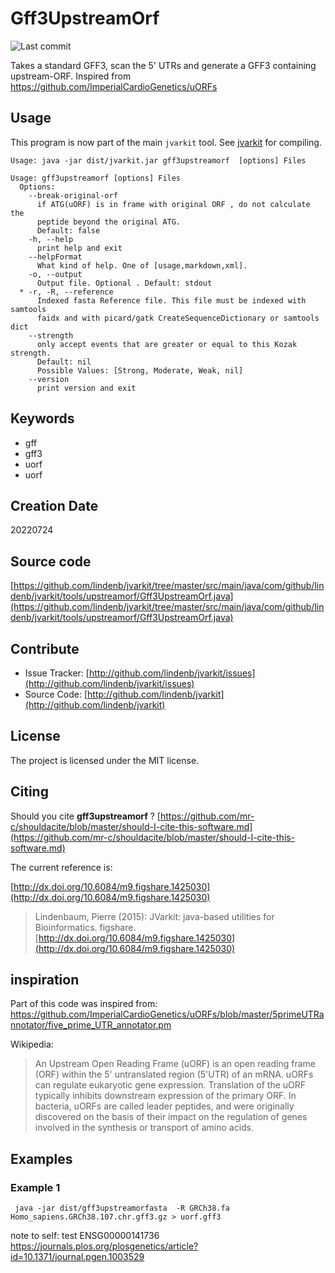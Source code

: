 # Gff3UpstreamOrf

![Last commit](https://img.shields.io/github/last-commit/lindenb/jvarkit.png)

Takes a standard GFF3, scan the 5' UTRs and generate a GFF3 containing upstream-ORF. Inspired from https://github.com/ImperialCardioGenetics/uORFs 


## Usage


This program is now part of the main `jvarkit` tool. See [jvarkit](JvarkitCentral.md) for compiling.


```
Usage: java -jar dist/jvarkit.jar gff3upstreamorf  [options] Files

Usage: gff3upstreamorf [options] Files
  Options:
    --break-original-orf
      if ATG(uORF) is in frame with original ORF , do not calculate the 
      peptide beyond the original ATG.
      Default: false
    -h, --help
      print help and exit
    --helpFormat
      What kind of help. One of [usage,markdown,xml].
    -o, --output
      Output file. Optional . Default: stdout
  * -r, -R, --reference
      Indexed fasta Reference file. This file must be indexed with samtools 
      faidx and with picard/gatk CreateSequenceDictionary or samtools dict
    --strength
      only accept events that are greater or equal to this Kozak strength.
      Default: nil
      Possible Values: [Strong, Moderate, Weak, nil]
    --version
      print version and exit

```


## Keywords

 * gff
 * gff3
 * uorf
 * uorf



## Creation Date

20220724

## Source code 

[https://github.com/lindenb/jvarkit/tree/master/src/main/java/com/github/lindenb/jvarkit/tools/upstreamorf/Gff3UpstreamOrf.java](https://github.com/lindenb/jvarkit/tree/master/src/main/java/com/github/lindenb/jvarkit/tools/upstreamorf/Gff3UpstreamOrf.java)


## Contribute

- Issue Tracker: [http://github.com/lindenb/jvarkit/issues](http://github.com/lindenb/jvarkit/issues)
- Source Code: [http://github.com/lindenb/jvarkit](http://github.com/lindenb/jvarkit)

## License

The project is licensed under the MIT license.

## Citing

Should you cite **gff3upstreamorf** ? [https://github.com/mr-c/shouldacite/blob/master/should-I-cite-this-software.md](https://github.com/mr-c/shouldacite/blob/master/should-I-cite-this-software.md)

The current reference is:

[http://dx.doi.org/10.6084/m9.figshare.1425030](http://dx.doi.org/10.6084/m9.figshare.1425030)

> Lindenbaum, Pierre (2015): JVarkit: java-based utilities for Bioinformatics. figshare.
> [http://dx.doi.org/10.6084/m9.figshare.1425030](http://dx.doi.org/10.6084/m9.figshare.1425030)


## inspiration

Part of this code was inspired from: https://github.com/ImperialCardioGenetics/uORFs/blob/master/5primeUTRannotator/five_prime_UTR_annotator.pm

Wikipedia:

> An Upstream Open Reading Frame (uORF) is an open reading frame (ORF) within the 5' untranslated region (5'UTR) of an mRNA. uORFs can regulate eukaryotic gene expression.
> Translation of the uORF typically inhibits downstream expression of the primary ORF. In bacteria, uORFs are called leader peptides, and were originally discovered on the basis of their impact on the regulation of genes involved in the synthesis or transport of amino acids. 

## Examples

### Example 1

```
 java -jar dist/gff3upstreamorfasta  -R GRCh38.fa Homo_sapiens.GRCh38.107.chr.gff3.gz > uorf.gff3
```

note to self: test ENSG00000141736 https://journals.plos.org/plosgenetics/article?id=10.1371/journal.pgen.1003529


